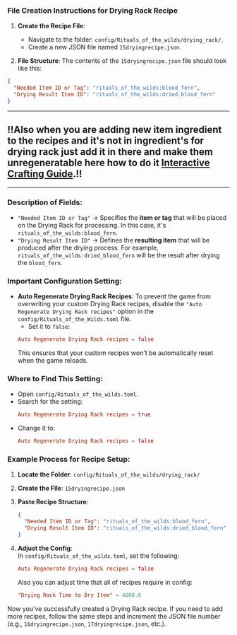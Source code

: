 ### File Creation Instructions for Drying Rack Recipe

1. **Create the Recipe File**:
   - Navigate to the folder: `config/Rituals_of_the_wilds/drying_rack/`.
   - Create a new JSON file named `15dryingrecipe.json`.

2. **File Structure**:
   The contents of the `15dryingrecipe.json` file should look like this:

```json
{
  "Needed Item ID or Tag": "rituals_of_the_wilds:blood_fern",
  "Drying Result Item ID": "rituals_of_the_wilds:dried_blood_fern"
}
```

---

## !!**Also when you are adding new item ingredient to the recipes and it's not in ingredient's for drying rack just add it in there and make them unregeneratable here how to do it **[Interactive Crafting Guide](docs/interactive_crafting.md)**.**!!

---

### Description of Fields:
- `"Needed Item ID or Tag"` → Specifies the **item or tag** that will be placed on the Drying Rack for processing. In this case, it's `rituals_of_the_wilds:blood_fern`.
- `"Drying Result Item ID"` → Defines the **resulting item** that will be produced after the drying process. For example, `rituals_of_the_wilds:dried_blood_fern` will be the result after drying the `blood_fern`.

### Important Configuration Setting:
- **Auto Regenerate Drying Rack Recipes**: To prevent the game from overwriting your custom Drying Rack recipes, disable the `"Auto Regenerate Drying Rack recipes"` option in the `config/Rituals_of_the_Wilds.toml` file.
  - Set it to `false`:
  ```toml
  Auto Regenerate Drying Rack recipes = false
  ```
  This ensures that your custom recipes won't be automatically reset when the game reloads.

### Where to Find This Setting:
- Open `config/Rituals_of_the_wilds.toml`.
- Search for the setting:
  ```toml
  Auto Regenerate Drying Rack recipes = true
  ```
- Change it to:
  ```toml
  Auto Regenerate Drying Rack recipes = false
  ```

### Example Process for Recipe Setup:

1. **Locate the Folder**: `config/Rituals_of_the_wilds/drying_rack/`
2. **Create the File**: `15dryingrecipe.json`
3. **Paste Recipe Structure**:
   ```json
   {
     "Needed Item ID or Tag": "rituals_of_the_wilds:blood_fern",
     "Drying Result Item ID": "rituals_of_the_wilds:dried_blood_fern"
   }
   ```

4. **Adjust the Config**:  
   In `config/Rituals_of_the_wilds.toml`, set the following:
   ```toml
   Auto Regenerate Drying Rack recipes = false
   ```
   Also you can adjust time that all of recipes require in config:
   ```toml
   "Drying Rack Time to Dry Item" = 4800.0
   ```

Now you’ve successfully created a Drying Rack recipe. If you need to add more recipes, follow the same steps and increment the JSON file number (e.g., `16dryingrecipe.json`, `17dryingrecipe.json`, etc.).
